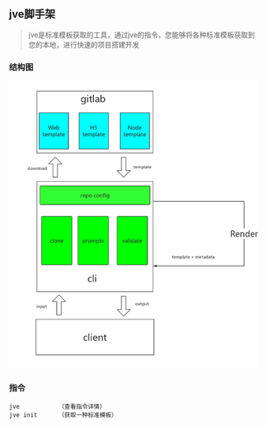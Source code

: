 ## jve脚手架

> jve是标准模板获取的工具，通过jve的指令，您能够将各种标准模板获取到您的本地，进行快速的项目搭建开发

### 结构图

![架构图](doc/assets/jiagou.png)

### 指令

```
jve           （查看指令详情）
jve init      （获取一种标准模板）
```

